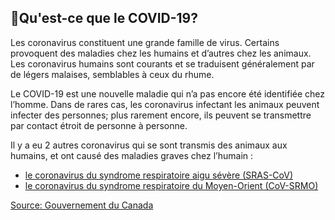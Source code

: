 ## 🦠Qu'est-ce que le COVID-19?

Les coronavirus constituent une grande famille de virus. Certains provoquent des maladies chez les humains et d’autres chez les animaux. Les coronavirus humains sont courants et se traduisent généralement par de légers malaises, semblables à ceux du rhume.

Le COVID-19 est une nouvelle maladie qui n’a pas encore été identifiée chez l’homme. Dans de rares cas, les coronavirus infectant les animaux peuvent infecter des personnes; plus rarement encore, ils peuvent se transmettre par contact étroit de personne à personne.

Il y a eu 2 autres coronavirus qui se sont transmis des animaux aux humains, et ont causé des maladies graves chez l’humain :

- [le coronavirus du syndrome respiratoire aigu sévère (SRAS-CoV)](https://www.canada.ca/fr/sante-canada/services/preoccupations-liees-sante/maladies-affections/sras-syndrome-respiratoire-aigu-severe.html)
- [le coronavirus du syndrome respiratoire du Moyen-Orient (CoV-SRMO)](https://www.canada.ca/fr/sante-publique/services/maladies/syndrome-respiratoire-moyen-orient-srmo.html)

[Source: Gouvernement du Canada](https://www.canada.ca/fr/sante-publique/services/maladies/2019-nouveau-coronavirus/foire-aux-questions.html)
